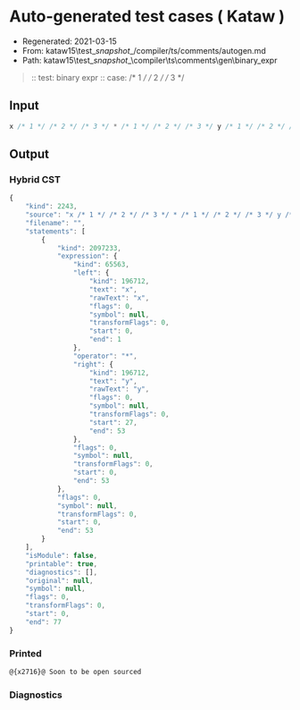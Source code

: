 # Auto-generated test cases ( Kataw )
- Regenerated: 2021-03-15
- From: kataw15\test\__snapshot__/compiler/ts/comments/autogen.md
- Path: kataw15\test\__snapshot__\compiler\ts\comments\gen\binary_expr
> :: test: binary expr
> :: case: /* 1 */ /* 2 */ /* 3 */
## Input

`````js
x /* 1 */ /* 2 */ /* 3 */ * /* 1 */ /* 2 */ /* 3 */ y /* 1 */ /* 2 */ /* 3 */
`````

## Output

### Hybrid CST

```javascript
{
    "kind": 2243,
    "source": "x /* 1 */ /* 2 */ /* 3 */ * /* 1 */ /* 2 */ /* 3 */ y /* 1 */ /* 2 */ /* 3 */",
    "filename": "",
    "statements": [
        {
            "kind": 2097233,
            "expression": {
                "kind": 65563,
                "left": {
                    "kind": 196712,
                    "text": "x",
                    "rawText": "x",
                    "flags": 0,
                    "symbol": null,
                    "transformFlags": 0,
                    "start": 0,
                    "end": 1
                },
                "operator": "*",
                "right": {
                    "kind": 196712,
                    "text": "y",
                    "rawText": "y",
                    "flags": 0,
                    "symbol": null,
                    "transformFlags": 0,
                    "start": 27,
                    "end": 53
                },
                "flags": 0,
                "symbol": null,
                "transformFlags": 0,
                "start": 0,
                "end": 53
            },
            "flags": 0,
            "symbol": null,
            "transformFlags": 0,
            "start": 0,
            "end": 53
        }
    ],
    "isModule": false,
    "printable": true,
    "diagnostics": [],
    "original": null,
    "symbol": null,
    "flags": 0,
    "transformFlags": 0,
    "start": 0,
    "end": 77
}
```

### Printed

```javascript
@{x2716}@ Soon to be open sourced
```

### Diagnostics

```javascript

```

